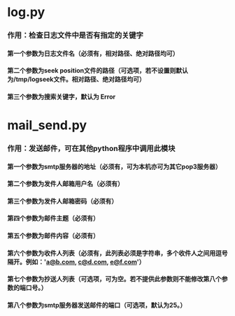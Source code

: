 # log.py
### 作用：检查日志文件中是否有指定的关键字
#### 第一个参数为日志文件名（必须有，相对路径、绝对路径均可）
#### 第二个参数为seek position文件的路径（可选项，若不设置则默认为/tmp/logseek文件。相对路径、绝对路径均可）
#### 第三个参数为搜索关键字，默认为 Error


# mail_send.py
### 作用：发送邮件，可在其他python程序中调用此模块
#### 第一个参数为smtp服务器的地址（必须有，可为本机亦可为其它pop3服务器）
#### 第二个参数为发件人邮箱用户名（必须有）
#### 第三个参数为发件人邮箱密码（必须有）
#### 第四个参数为邮件主题（必须有）
#### 第五个参数为邮件内容（必须有）
#### 第六个参数为收件人列表（必须有，此列表必须是字符串，多个收件人之间用逗号隔开。例如：'a@b.com, c@d.com, e@f.com'）
#### 第七个参数为抄送人列表（可选项，可为空。若不提供此参数则不能修改第八个参数的端口号。）
#### 第八个参数为smtp服务器发送邮件的端口（可选项，默认为25。）
